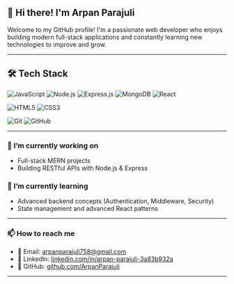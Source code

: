 ## 👋 Hi there! I'm Arpan Parajuli

Welcome to my GitHub profile! I'm a passionate web developer who enjoys building modern full-stack applications and constantly learning new technologies to improve and grow.

---

## 🛠 Tech Stack

![JavaScript](https://img.shields.io/badge/JavaScript-F7DF1E?style=flat&logo=javascript&logoColor=black)
![Node.js](https://img.shields.io/badge/Node.js-339933?style=flat&logo=node.js&logoColor=white)
![Express.js](https://img.shields.io/badge/Express.js-000000?style=flat&logo=express&logoColor=white)
![MongoDB](https://img.shields.io/badge/MongoDB-47A248?style=flat&logo=mongodb&logoColor=white)
![React](https://img.shields.io/badge/React-20232A?style=flat&logo=react&logoColor=61DAFB)

![HTML5](https://img.shields.io/badge/HTML5-E34F26?style=flat&logo=html5&logoColor=white)
![CSS3](https://img.shields.io/badge/CSS3-1572B6?style=flat&logo=css3&logoColor=white)

![Git](https://img.shields.io/badge/Git-F05032?style=flat&logo=git&logoColor=white)
![GitHub](https://img.shields.io/badge/GitHub-181717?style=flat&logo=github&logoColor=white)

---

### 🔭 I’m currently working on
- Full-stack MERN projects
- Building RESTful APIs with Node.js & Express

### 🌱 I’m currently learning
- Advanced backend concepts (Authentication, Middleware, Security)
- State management and advanced React patterns

---

### 📫 How to reach me
- 📧 Email: arpanparajuli758@gmail.com  
- 💼 LinkedIn: [linkedin.com/in/arpan-parajuli-3a83b932a](https://www.linkedin.com/in/arpan-parajuli-3a83b932a/)  
- 🐙 GitHub: [github.com/ArpanParajuli](https://github.com/ArpanParajuli)

---

